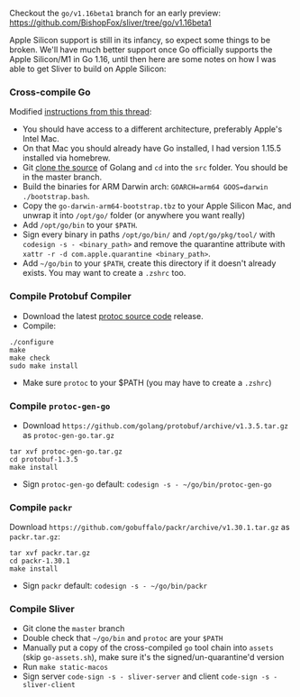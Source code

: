 Checkout the `go/v1.16beta1` branch for an early preview: https://github.com/BishopFox/sliver/tree/go/v1.16beta1

Apple Silicon support is still in its infancy, so expect some things to be broken. We'll have much better support once Go officially supports the Apple Silicon/M1 in Go 1.16, until then here are some notes on how I was able to get Sliver to build on Apple Silicon: 

### Cross-compile Go

Modified [instructions from this thread](https://github.com/golang/go/issues/38485#issuecomment-730247329):

 * You should have access to a different architecture, preferably Apple's Intel Mac.
 * On that Mac you should already have Go installed, I had version 1.15.5 installed via homebrew.
 * Git [clone the source](https://github.com/golang/go) of Golang and `cd` into the `src` folder. You should be in the master branch.
 * Build the binaries for ARM Darwin arch: `GOARCH=arm64 GOOS=darwin ./bootstrap.bash`.
 * Copy the `go-darwin-arm64-bootstrap.tbz` to your Apple Silicon Mac, and unwrap it into `/opt/go/` folder (or anywhere you want really)
 * Add `/opt/go/bin` to your `$PATH`.
 * Sign every binary in paths `/opt/go/bin/` and `/opt/go/pkg/tool/` with `codesign -s - <binary_path>` and remove the quarantine attribute with `xattr -r -d com.apple.quarantine <binary_path>`.
 * Add `~/go/bin` to your `$PATH`, create this directory if it doesn't already exists. You may want to create a `.zshrc` too.


### Compile Protobuf Compiler

* Download the latest [protoc source code](https://github.com/protocolbuffers/protobuf/releases) release.
* Compile:

```
./configure
make
make check
sudo make install
```

* Make sure `protoc` to your $PATH (you may have to create a `.zshrc`)

### Compile `protoc-gen-go`

* Download `https://github.com/golang/protobuf/archive/v1.3.5.tar.gz` as `protoc-gen-go.tar.gz`

```
tar xvf protoc-gen-go.tar.gz
cd protobuf-1.3.5
make install
```

* Sign `protoc-gen-go` default: `codesign -s - ~/go/bin/protoc-gen-go`

### Compile `packr`

Download `https://github.com/gobuffalo/packr/archive/v1.30.1.tar.gz` as `packr.tar.gz`:

```
tar xvf packr.tar.gz
cd packr-1.30.1
make install
```

* Sign `packr` default: `codesign -s - ~/go/bin/packr`

### Compile Sliver

* Git clone the `master` branch
* Double check that `~/go/bin` and `protoc` are your `$PATH`
* Manually put a copy of the cross-compiled `go` tool chain into `assets` (skip `go-assets.sh`), make sure it's the signed/un-quarantine'd version
* Run `make static-macos`
* Sign server `code-sign -s - sliver-server` and client `code-sign -s - sliver-client`